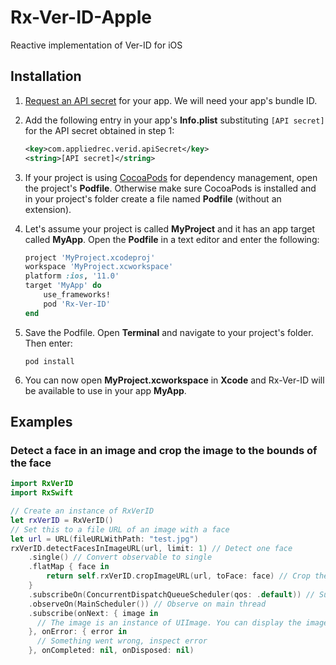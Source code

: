 # Rx-Ver-ID-Apple
Reactive implementation of Ver-ID for iOS

## Installation
1. [Request an API secret](https://dev.ver-id.com/admin/register) for your app. We will need your app's bundle ID.
1. Add the following entry in your app's **Info.plist** substituting `[API secret]` for the API secret obtained in step 1:

	~~~xml
	<key>com.appliedrec.verid.apiSecret</key>
	<string>[API secret]</string>
	~~~
1. If your project is using [CocoaPods](https://cocoapods.org) for dependency management, open the project's **Podfile**. Otherwise make sure CocoaPods is installed and in your project's folder create a file named **Podfile** (without an extension).
1. Let's assume your project is called **MyProject** and it has an app target called **MyApp**. Open the **Podfile** in a text editor and enter the following:

	~~~ruby
	project 'MyProject.xcodeproj'
	workspace 'MyProject.xcworkspace'
	platform :ios, '11.0'
	target 'MyApp' do
		use_frameworks!
		pod 'Rx-Ver-ID'
	end
	~~~
1. Save the Podfile. Open **Terminal** and navigate to your project's folder. Then enter:

	~~~shell
	pod install
	~~~
1. You can now open **MyProject.xcworkspace** in **Xcode** and Rx-Ver-ID will be available to use in your app **MyApp**.

## Examples
### Detect a face in an image and crop the image to the bounds of the face
~~~swift
import RxVerID
import RxSwift

// Create an instance of RxVerID
let rxVerID = RxVerID()
// Set this to a file URL of an image with a face
let url = URL(fileURLWithPath: "test.jpg")
rxVerID.detectFacesInImageURL(url, limit: 1) // Detect one face
    .single() // Convert observable to single
    .flatMap { face in
        return self.rxVerID.cropImageURL(url, toFace: face) // Crop the image
    }
    .subscribeOn(ConcurrentDispatchQueueScheduler(qos: .default)) // Subscribe on a background thread
    .observeOn(MainScheduler()) // Observe on main thread
    .subscribe(onNext: { image in
      // The image is an instance of UIImage. You can display the image in an image view, save it, etc.
    }, onError: { error in
      // Something went wrong, inspect error
    }, onCompleted: nil, onDisposed: nil)
~~~

